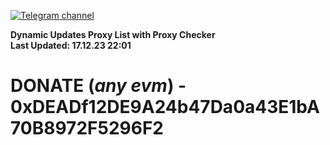 [![Telegram channel](https://img.shields.io/endpoint?url=https://runkit.io/damiankrawczyk/telegram-badge/branches/master?url=https://t.me/n4z4v0d)](https://t.me/n4z4v0d) 

**Dynamic Updates Proxy List with Proxy Checker**  
**Last Updated: 17.12.23 22:01**

# DONATE (_any evm_) - 0xDEADf12DE9A24b47Da0a43E1bA70B8972F5296F2
